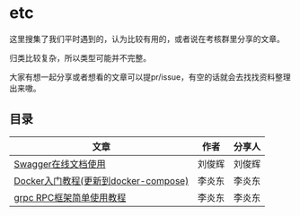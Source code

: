 # etc

这里搜集了我们平时遇到的，认为比较有用的，或者说在考核群里分享的文章。

归类比较复杂，所以类型可能并不完整。

大家有想一起分享或者想看的文章可以提pr/issue，有空的话就会去找找资料整理出来嗷。

## 目录

| 文章                                                     | 作者   | 分享人 |
| -------------------------------------------------------- | ------ | ------ |
| [Swagger在线文档使用](./blog/swagger使用.md)             | 刘俊辉 | 刘俊辉 |
| [Docker入门教程(更新到docker-compose)](./blog/Docker.md) | 李炎东 | 李炎东 |
| [grpc RPC框架简单使用教程](./blog/gRPC.md)               | 李炎东 | 李炎东 |

